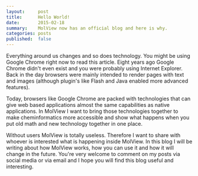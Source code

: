 ```yaml
---
layout:     post
title:      Hello World!
date:       2015-02-18
summary:    MolView now has an official blog and here is why.
categories: posts
published:  false
---
```


Everything around us changes and so does technology. You might be using Google
Chrome right now to read this article. Eight years ago Google Chrome didn't even
exist and you were probably using Internet Explorer. Back in the day browsers
were mainly intended to render pages with text and images (although plugin's
like Flash and Java enabled more advanced features).

Today, browsers like Google Chrome are packed with technologies that can give
web based applications almost the same capabilities as native applications. In
MolView I want to bring those technologies together to make cheminformatics more
accessible and show what happens when you put old math and new technology
together in one place.

Without users MolView is totally useless. Therefore I want to share with whoever
is interested what is happening inside MolView. In this blog I will be writing
about how MolView works, how you can use it and how it will change in the
future. You're very welcome to comment on my posts via social media or via email
and I hope you will find this blog useful and interesting.
